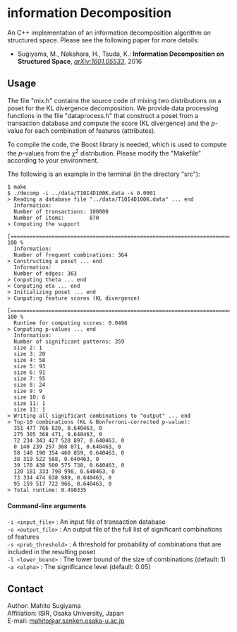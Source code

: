 # information Decomposition
An C++ implementation of an information decomposition algorithm on structured space.
Please see the following paper for more details:
* Sugiyama, M., Nakahara, H., Tsuda, K.: **Information Decomposition on Structured Space**, *[arXiv:1601.05533](http://arxiv.org/abs/1601.05533)*, 2016

## Usage
The file "mix.h" contains the source code of mixing two distributions on a poset for the KL divergence decomposition.
We provide data processing functions in the file "dataprocess.h" that construct a poset from a transaction database and compute the score (KL divergence) and the *p*-value for each combination of features (attributes).

To compile the code, the Boost library is needed, which is used to compute the *p*-values from the *&chi;*<sup>2</sup> distribution.
Please modify the "Makefile" according to your environment.

The following is an example in the terminal (in the directory "src"):
```
$ make
$ ./decomp -i ../data/T10I4D100K.data -s 0.0001
> Reading a database file "../data/T10I4D100K.data" ... end
  Information:
  Number of transactions: 100000
  Number of items:        870
> Computing the support
  [====================================================================================================] 100 %
  Information:
  Number of frequent combinations: 364
> Constructing a poset ... end
  Information:
  Number of edges: 363
> Conputing theta ... end
> Conputing eta ... end
> Initializing poset ... end
> Conputing feature scores (KL divergence)
  [===================================================================================================>] 100 %
  Runtime for computing scores: 0.0496
> Conputing p-values ... end
  Information:
  Number of significant patterns: 359
  size 2: 1
  size 3: 20
  size 4: 58
  size 5: 93
  size 6: 91
  size 7: 55
  size 8: 24
  size 9: 9
  size 10: 6
  size 11: 1
  size 13: 1
> Writing all significant combinations to "output" ... end
> Top-10 combinations (KL & Bonferroni-corrected p-value):
  351 477 766 820, 0.640463, 0
  275 305 368 471, 0.640463, 0
  72 234 343 427 528 897, 0.640463, 0
  0 140 239 257 368 871, 0.640463, 0
  58 140 190 354 460 859, 0.640463, 0
  38 319 522 588, 0.640463, 0
  39 170 438 500 575 738, 0.640463, 0
  120 181 333 798 998, 0.640463, 0
  73 334 474 638 989, 0.640463, 0
  95 159 517 722 966, 0.640463, 0
> Total runtime: 0.490335
```

#### Command-line arguments

  `-i <input_file>` : An input file of transaction database  
  `-o <output_file>` : An output file of the full list of significant combinations of features  
  `-s <prob_threshold>` : A threshold for probability of combinations that are included in the resulting poset    
  `-l <lower_bound>` : The lower bound of the size of combinations (default: 1)  
  `-a <alpha>` : The significance level (default: 0.05)  

## Contact
Author: Mahito Sugiyama  
Affiliation: ISIR, Osaka University, Japan  
E-mail: mahito@ar.sanken.osaka-u.ac.jp
